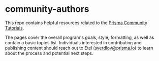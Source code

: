 # community-authors

This repo contains helpful resources related to the [Prisma Community Tutorials](https://www.prisma.io/tutorials/). 

The pages cover the overall program's goals, style, formatting, as well as contain a basic topics list. Individuals interested in contributing and publishing content should reach out to Etel (sverdlov@prisma.io) to learn about the process and potential next steps. 
